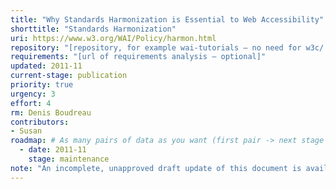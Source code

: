 ```yaml
---
title: "Why Standards Harmonization is Essential to Web Accessibility"
shorttitle: "Standards Harmonization"
uri: https://www.w3.org/WAI/Policy/harmon.html
repository: "[repository, for example wai-tutorials – no need for w3c/ or GitHub URL – optional]"
requirements: "[url of requirements analysis – optional]"
updated: 2011-11
current-stage: publication
priority: true
urgency: 3
effort: 4
rm: Denis Boudreau
contributors:
- Susan
roadmap: # As many pairs of data as you want (first pair -> next stage in the tool)
  - date: 2011-11
    stage: maintenance
note: "An incomplete, unapproved draft update of this document is available at http://www.w3.org/WAI/EO/Drafts/standards/standards_harmon."
---
```


